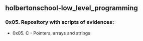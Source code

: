 ## holbertonschool-low_level_programming

### 0x05. Repository with scripts of evidences:

- 0x05. C - Pointers, arrays and strings